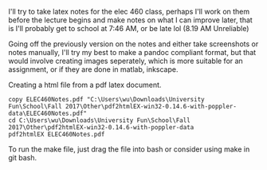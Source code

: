 I'll try to take latex notes for the elec 460 class, perhaps I'll work on them before the lecture begins and make notes on what I can improve later, that is I'll probably get to school at 7:46 AM, or be late lol (8.19 AM Unreliable)

Going off the previously version on the notes and either take screenshots or notes manually, I'll try my best to make a pandoc compliant format, but that would involve creating images seperately, which is more suitable for an assignment, or if they are done in matlab, inkscape.

Creating a html file from a pdf latex document.
```shell
copy ELEC460Notes.pdf "C:\Users\wu\Downloads\University Fun\School\Fall 2017\Other\pdf2htmlEX-win32-0.14.6-with-poppler-data\ELEC460Notes.pdf"
cd C:\Users\wu\Downloads\University Fun\School\Fall 2017\Other\pdf2htmlEX-win32-0.14.6-with-poppler-data
pdf2htmlEX ELEC460Notes.pdf
``` 

To run the make file, just drag the file into bash or consider using make in git bash.